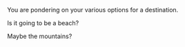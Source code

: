 You are pondering on your various options for a destination.

Is it going to be a beach?

Maybe the mountains?